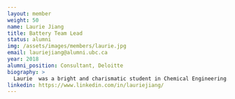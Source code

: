 ```yaml
---
layout: member
weight: 50
name: Laurie Jiang
title: Battery Team Lead
status: alumni
img: /assets/images/members/laurie.jpg
email: lauriejiang@alumni.ubc.ca
year: 2018
alumni_position: Consultant, Deloitte
biography: >
  Laurie  was a bright and charismatic student in Chemical Engineering. She possesses professional experiences in a wide variety of sectors including environmental integrity and energy megaprojects. As logistics co-lead, Laurie hopes to broaden awareness and understanding about technology and innovation in different aspects of engineering. She is a strong advocate for women in leadership and gender parity within STEM fields both at work and in education. 
linkedin: https://www.linkedin.com/in/lauriejiang/
---
```

